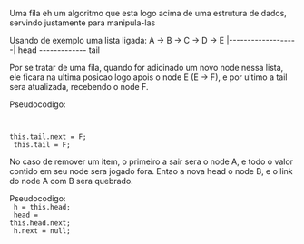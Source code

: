 Uma fila eh um algoritmo que esta logo acima de uma estrutura de dados, servindo justamente para manipula-las

Usando de exemplo uma lista ligada:
A -> B -> C -> D -> E
|-------------------|
head ------------- tail

Por se tratar de uma fila, quando for adicinado um novo node nessa lista, ele ficara na ultima posicao logo apois o node E (E -> F), e por ultimo a tail sera atualizada, recebendo o node F.

Pseudocodigo: <br />
<code>

this.tail.next = F; <br />
this.tail = F;
</code>

No caso de remover um item, o primeiro a sair sera o node A, e todo o valor contido em seu node sera jogado fora. Entao a nova head o node B, e o link do node A com B sera quebrado.

Pseudocodigo: <br />
<code>
h = this.head; <br />
head = this.head.next; <br />
h.next = null;
</code>
